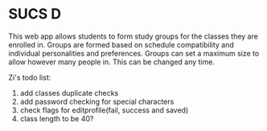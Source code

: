 # SUCS D

This web app allows students to form study groups for the classes they are enrolled in. Groups are formed based on schedule compatibility and individual personalities and preferences. Groups can set a maximum size to allow however many people in. This can be changed any time.

Zi's todo list:
1. add classes duplicate checks
2. add password checking for special characters
3. check flags for editprofile(fail, success and saved)
4. class length to be 40?